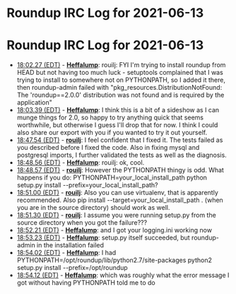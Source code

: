 # Roundup IRC Log for 2021-06-13 #
# Roundup IRC Log for 2021-06-13
* <a href="#18:02.27" id="18:02.27">18:02.27 (EDT)</a> - __[Heffalump](https://github.com/Heffalump)__: rouilj: FYI I'm trying to install roundup from HEAD but not having too much luck - setuptools complained that I was trying to install to somewhere not on PYTHONPATH, so I added it there, then roundup-admin failed with "pkg_resources.DistributionNotFound: The 'roundup==2.0.0' distribution was not found and is required by the application"
* <a href="#18:03.39" id="18:03.39">18:03.39 (EDT)</a> - __[Heffalump](https://github.com/Heffalump)__: I think this is a bit of a sideshow as I can munge things for 2.0, so happy to try anything quick that seems worthwhile, but otherwise I guess I'll drop that for now. I think I could also share our export with you if you wanted to try it out yourself.
* <a href="#18:47.54" id="18:47.54">18:47.54 (EDT)</a> - __[rouilj](https://github.com/rouilj)__: I feel confident that I fixed it. The tests failed as you described before I fixed the code. Also in fixing mysql and postgresql imports, I further validated the tests as well as the diagnosis.
* <a href="#18:48.56" id="18:48.56">18:48.56 (EDT)</a> - __[Heffalump](https://github.com/Heffalump)__: rouilj: ok, cool.
* <a href="#18:48.57" id="18:48.57">18:48.57 (EDT)</a> - __[rouilj](https://github.com/rouilj)__: However the PYTHONPATH thingy is odd. What happens if you do: PYTHONPATH=your_local_install_path python setup.py install --prefix=your_local_install_path?
* <a href="#18:51.00" id="18:51.00">18:51.00 (EDT)</a> - __[rouilj](https://github.com/rouilj)__: Also you can use virtualenv, that is apparently recommended. Also pip install --target=your_local_install_path . (when you are in the source directory) should work as well.
* <a href="#18:51.30" id="18:51.30">18:51.30 (EDT)</a> - __[rouilj](https://github.com/rouilj)__: I assume you were running setup.py from the source directory when you got the failure???
* <a href="#18:52.21" id="18:52.21">18:52.21 (EDT)</a> - __[Heffalump](https://github.com/Heffalump)__: and I got your logging.ini working now
* <a href="#18:53.23" id="18:53.23">18:53.23 (EDT)</a> - __[Heffalump](https://github.com/Heffalump)__: setup.py itself succeeded, but roundup-admin in the installation failed
* <a href="#18:54.02" id="18:54.02">18:54.02 (EDT)</a> - __[Heffalump](https://github.com/Heffalump)__: I had PYTHONPATH=/opt/roundup/lib/python2.7/site-packages python2 setup.py install --prefix=/opt/roundup
* <a href="#18:54.12" id="18:54.12">18:54.12 (EDT)</a> - __[Heffalump](https://github.com/Heffalump)__: which was roughly what the error message I got without having PYTHONPATH told me to do
